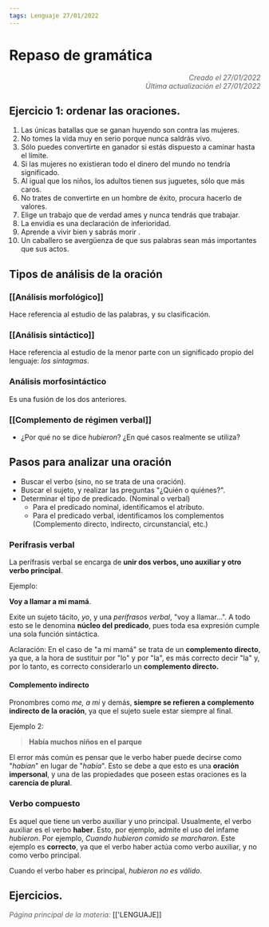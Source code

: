 ```yaml
---
tags: Lenguaje 27/01/2022
---
```


# Repaso de gramática
<div style="text-align: right; opacity: 0.7; font-style: italic;">Creado el 27/01/2022</div>
<div style="text-align: right; opacity: 0.7; font-style: italic;">Última actualización el 27/01/2022</div>

## Ejercicio 1: ordenar las oraciones.

1. Las únicas batallas que se ganan huyendo son contra las mujeres.
2. No tomes la vida muy en serio porque nunca saldrás vivo.
3. Sólo puedes convertirte en ganador si estás dispuesto a caminar hasta el límite.
4. Si las mujeres no existieran todo el dinero del mundo no tendría significado.
5. Al igual que los niños, los adultos tienen sus juguetes, sólo que más caros.
6. No trates de convertirte en un hombre de éxito, procura hacerlo de valores.
7. Elige un trabajo que de verdad ames y nunca tendrás que trabajar.
8. La envidia es una declaración de inferioridad.
9. Aprende a vivir bien y sabrás morir .
10. Un caballero se avergüenza de que sus palabras sean más importantes que sus actos.

## Tipos de análisis de la oración

### [[Análisis morfológico]]
Hace referencia al estudio de las palabras, y su clasificación.

### [[Análisis sintáctico]]
Hace referencia al estudio de la menor parte con un significado propio del lenguaje: *los sintagmas*.

### Análisis morfosintáctico

Es una fusión de los dos anteriores.

### [[Complemento de régimen verbal]]

- ¿Por qué no se dice *hubieron*? ¿En qué casos realmente se utiliza?

## Pasos para analizar una oración

- Buscar el verbo (sino, no se trata de una oración).
- Buscar el sujeto, y realizar las preguntas "¿Quién o quiénes?".
- Determinar el tipo de predicado. (Nominal o verbal)
	- Para el predicado nominal, identificamos el atributo.
	- Para el predicado verbal, identificamos los complementos (Complemento directo, indirecto, circunstancial, etc.)
	
### Perífrasis verbal

La perífrasis verbal se encarga de **unir dos verbos, uno auxiliar y otro verbo principal**.

Ejemplo:

**Voy a llamar a mi mamá**.

Exite un sujeto tácito, *yo*, y una *perífrasos verbal*, "voy a llamar...". A todo esto se le denomina **núcleo del predicado**, pues toda esa expresión cumple una sola función sintáctica.

Aclaración: En el caso de "a mi mamá" se trata de un **complemento directo**, ya que, a la hora de sustituir por "lo" y por "la", es más correcto decir "la" y, por lo tanto, es correcto considerarlo un **complemento directo.**

#### Complemento indirecto

Pronombres como *me, a mi* y demás, **siempre se refieren a complemento indirecto de la oración**, ya que el sujeto suele estar siempre al final.

Ejemplo 2:

> **Había muchos niños en el parque**

El error más común es pensar que le verbo haber puede decirse como "*habían*" en lugar de "*había*".
Esto se debe a que esto es una **oración impersonal**, y una de las propiedades que poseen estas oraciones es la **carencia de plural**.

### Verbo compuesto

Es aquel que tiene un verbo auxiliar y uno principal. Usualmente, el verbo auxiliar es el verbo **haber**. Esto, por ejemplo, admite el uso del infame *hubieron*. Por ejemplo, *Cuando hubieron comido se marcharon*. Este ejemplo es **correcto**, ya que el verbo haber actúa como verbo auxiliar, y no como verbo principal.

Cuando el verbo haber es principal, *hubieron no es válido*.

## Ejercicios.



<span style="opacity: 0.7; font-style: italic;">Página principal de la materia:</span> [['LENGUAJE]]